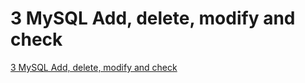 # 3 MySQL Add, delete, modify and check
[3 MySQL Add, delete, modify and check](https://aiwithcloud.com/2022/09/19/3_mysql_add_delete_modify_and_check/)